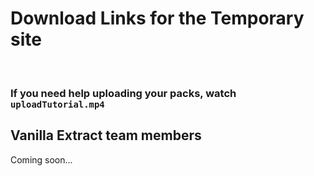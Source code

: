 # Download Links for the Temporary site

<br>

### If you need help uploading your packs, watch `uploadTutorial.mp4`

## Vanilla Extract team members
Coming soon...
